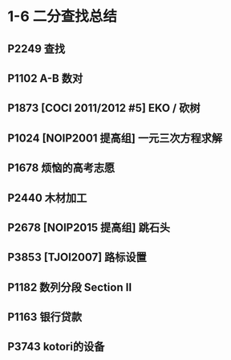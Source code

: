 # 1-6 二分查找总结

## P2249	查找
## P1102	A-B 数对
## P1873	\[COCI 2011/2012 #5\] EKO / 砍树
## P1024	\[NOIP2001 提高组\] 一元三次方程求解
## P1678	烦恼的高考志愿
## P2440	木材加工
## P2678	\[NOIP2015 提高组\] 跳石头
## P3853	\[TJOI2007\] 路标设置
## P1182	数列分段 Section II
## P1163	银行贷款
## P3743	kotori的设备